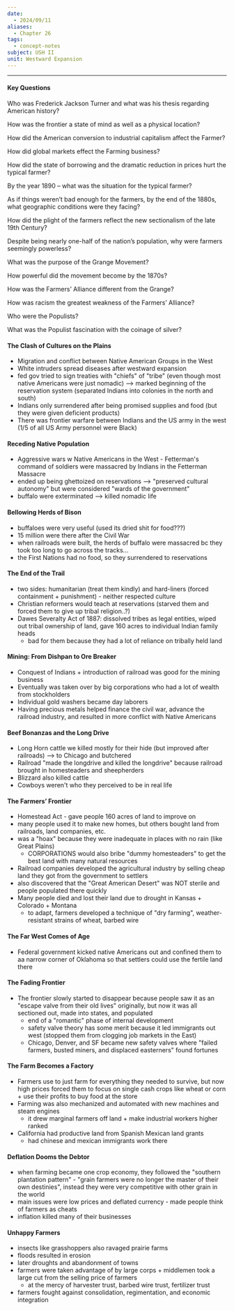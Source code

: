 ```yaml
---
date:
  - 2024/09/11
aliases:
  - Chapter 26
tags:
  - concept-notes
subject: USH II
unit: Westward Expansion
---
```

--------
#### Key Questions
Who was Frederick Jackson Turner and what was his thesis regarding American history?

How was the frontier a state of mind as well as a physical location?

How did the American conversion to industrial capitalism affect the Farmer?

How did global markets effect the Farming business?

How did the state of borrowing and the dramatic reduction in prices hurt the typical farmer?

By the year 1890 – what was the situation for the typical farmer?

As if things weren’t bad enough for the farmers, by the end of the 1880s, what geographic
conditions were they facing?

How did the plight of the farmers reflect the new sectionalism of the late 19th Century?

Despite being nearly one-half of the nation’s population, why were farmers seemingly powerless?

What was the purpose of the Grange Movement?

How powerful did the movement become by the 1870s?

How was the Farmers’ Alliance different from the Grange?

How was racism the greatest weakness of the Farmers’ Alliance?

Who were the Populists?

What was the Populist fascination with the coinage of silver?
#### The Clash of Cultures on the Plains
* Migration and conflict between Native American Groups in the West
* White intruders spread diseases after westward expansion
* fed gov tried to sign treaties with "chiefs" of "tribe" (even though most native Americans were just nomadic) --> marked beginning of the reservation system (separated Indians into colonies in the north and south)
* Indians only surrendered after being promised supplies and food (but they were given deficient products)
* There was frontier warfare between Indians and the US army in the west (1/5 of all US Army personnel were Black)

#### Receding Native Population
* Aggressive wars w Native Americans in the West - Fetterman's command of soldiers were massacred by Indians in the Fetterman Massacre
* ended up being ghettoized on reservations --> "preserved cultural autonomy" but were considered "wards of the government"
* buffalo were exterminated --> killed nomadic life

#### Bellowing Herds of Bison
* buffaloes were very useful (used its dried shit for food???)
* 15 million were there after the Civil War
* when railroads were built, the herds of buffalo were massacred bc they took too long to go across the tracks...
* the First Nations had no food, so they surrendered to reservations

#### The End of the Trail
* two sides: humanitarian (treat them kindly) and hard-liners (forced containment + punishment) - neither respected culture
* Christian reformers would teach at reservations (starved them and forced them to give up tribal religion..?)
* Dawes Severalty Act of 1887: dissolved tribes as legal entities, wiped out tribal ownership of land, gave 160 acres to individual Indian family heads
	* bad for them because they had a lot of reliance on tribally held land

#### Mining: From Dishpan to Ore Breaker
* Conquest of Indians + introduction of railroad was good for the mining business
* Eventually was taken over by big corporations who had a lot of wealth from stockholders
* Individual gold washers became day laborers
* Having precious metals helped finance the civil war, advance the railroad industry, and resulted in more conflict with Native Americans

#### Beef Bonanzas and the Long Drive
* Long Horn cattle we killed mostly for their hide (but improved after railroads) --> to Chicago and butchered
* Railroad "made the longdrive and killed the longdrive" because railroad brought in homesteaders and sheepherders 
* Blizzard also killed cattle
* Cowboys weren't who they perceived to be in real life

#### The Farmers’ Frontier
* Homestead Act - gave people 160 acres of land to improve on
* many people used it to make new homes, but others bought land from railroads, land companies, etc.
* was a "hoax" because they were inadequate in places with no rain (like Great Plains)
	* CORPORATIONS would also bribe "dummy homesteaders" to get the best land with many natural resources
* Railroad companies developed the agricultural industry by selling cheap land they got from the government to settlers
* also discovered that the "Great American Desert" was NOT sterile and people populated there quickly
* Many people died and lost their land due to drought in Kansas + Colorado + Montana
	* to adapt, farmers developed a technique of "dry farming", weather-resistant strains of wheat, barbed wire

#### The Far West Comes of Age
* Federal government kicked native Americans out and confined them to aa narrow corner of Oklahoma so that settlers could use the fertile land there

#### The Fading Frontier
* The frontier slowly started to disappear because people saw it as an "escape valve from their old lives" originally, but now it was all sectioned out, made into states, and populated
	* end of a "romantic" phase of internal development
	* safety valve theory has some merit because it led immigrants out west (stopped them from clogging job markets in the East)
	* Chicago, Denver, and SF became new safety valves where "failed farmers, busted miners, and displaced easterners" found fortunes

#### The Farm Becomes a Factory
* Farmers use to just farm for everything they needed to survive, but now high prices forced them to focus on single cash crops like wheat or corn + use their profits to buy food at the store
* Farming was also mechanized and automated with new machines and steam engines
	* it drew marginal farmers off land + make industrial workers higher ranked
* California had productive land from Spanish Mexican land grants
	* had chinese and mexican immigrants work there

#### Deflation Dooms the Debtor
* when farming became one crop economy, they followed the "southern plantation pattern" - "grain farmers were no longer the master of their own destinies", instead they were very competitive with other grain in the world
* main issues were low prices and deflated currency - made people think of farmers as cheats
* inflation killed many of their businesses

#### Unhappy Farmers
* insects like grasshoppers also ravaged prairie farms
* floods resulted in erosion
* later droughts and abandonment of towns
* farmers were taken advantage of by large corps + middlemen took a large cut from the selling price of farmers
	* at the mercy of harvester trust, barbed wire trust, fertilizer trust
* farmers fought against consolidation, regimentation, and economic integration
